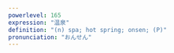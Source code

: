 ```yaml
---
powerlevel: 165
expression: "温泉"
definition: "(n) spa; hot spring; onsen; (P)"
pronunciation: "おんせん"
---
```

